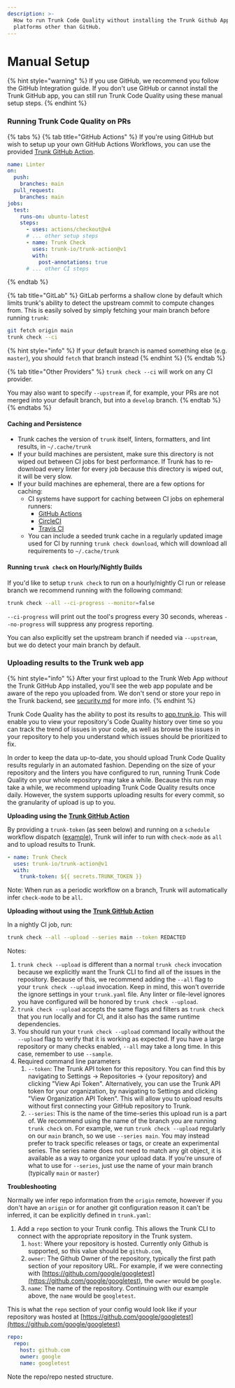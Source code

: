 ```yaml
---
description: >-
  How to run Trunk Code Quality without installing the Trunk Github App, or on
  platforms other than GitHub.
---
```


# Manual Setup

{% hint style="warning" %}
If you use GitHub, we recommend you follow the GitHub Integration guide. If you don't use GitHub or cannot install the Trunk GitHub app, you can still run Trunk Code Quality using these manual setup steps.
{% endhint %}

### Running Trunk Code Quality on PRs

{% tabs %}
{% tab title="GitHub Actions" %}
If you're using GitHub but wish to setup up your own GitHub Actions Workflows, you can use the provided [Trunk GitHub Action](https://github.com/marketplace/actions/trunk-check).

```yaml
name: Linter
on:
  push:
    branches: main
  pull_request:
    branches: main
jobs:
  test:
    runs-on: ubuntu-latest
    steps:
      - uses: actions/checkout@v4
      # ... other setup steps
      - name: Trunk Check
        uses: trunk-io/trunk-action@v1
        with:
          post-annotations: true
      # ... other CI steps
```
{% endtab %}

{% tab title="GitLab" %}
GitLab performs a shallow clone by default which limits trunk's ability to detect the upstream commit to compute changes from. This is easily solved by simply fetching your main branch before running `trunk`:

```bash
git fetch origin main
trunk check --ci
```

{% hint style="info" %}
If your default branch is named something else (e.g. `master`), you should `fetch` that branch instead
{% endhint %}
{% endtab %}

{% tab title="Other Providers" %}
`trunk check --ci` will work on any CI provider.

You may also want to specify `--upstream` if, for example, your PRs are not merged into your default branch, but into a `develop` branch.
{% endtab %}
{% endtabs %}

#### Caching and Persistence

* Trunk caches the version of `trunk` itself, linters, formatters, and lint results, in `~/.cache/trunk`
* If your build machines are persistent, make sure this directory is not wiped out between CI jobs for best performance. If Trunk has to re-download every linter for every job because this directory is wiped out, it will be very slow.
* If your build machines are ephemeral, there are a few options for caching:
  * CI systems have support for caching between CI jobs on ephemeral runners:
    * [GitHub Actions](https://github.com/actions/cache)
    * [CircleCI](https://circleci.com/docs/caching/)
    * [Travis CI](https://docs.travis-ci.com/user/caching/)
  * You can include a seeded trunk cache in a regularly updated image used for CI by running `trunk check download`, which will download all requirements to `~/.cache/trunk`

#### Running `trunk check` on Hourly/Nightly Builds

If you'd like to setup `trunk check` to run on a hourly/nightly CI run or release branch we recommend running with the following command:

```bash
trunk check --all --ci-progress --monitor=false
```

`--ci-progress` will print out the tool's progress every 30 seconds, whereas `--no-progress` will suppress any progress reporting.

You can also explicitly set the upstream branch if needed via `--upstream`, but we do detect your main branch by default.

### Uploading results to the Trunk web app

{% hint style="info" %}
After your first upload to the Trunk Web App _without_ the Trunk GitHub App installed, you'll see the web app populate and be aware of the repo you uploaded from. We don't send or store your repo in the Trunk backend, see [security.md](../security.md "mention") for more info.
{% endhint %}

Trunk Code Quality has the ability to post its results to [app.trunk.io](https://app.trunk.io). This will enable you to view your repository's Code Quality history over time so you can track the trend of issues in your code, as well as browse the issues in your repository to help you understand which issues should be prioritized to fix.

In order to keep the data up-to-date, you should upload Trunk Code Quality results regularly in an automated fashion. Depending on the size of your repository and the linters you have configured to run, running Trunk Code Quality on your whole repository may take a while. Because this run may take a while, we recommend uploading Trunk Code Quality results once daily. However, the system supports uploading results for every commit, so the granularity of upload is up to you.

**Uploading using the** [**Trunk GitHub Action**](https://github.com/trunk-io/trunk-action)

By providing a `trunk-token` (as seen below) and running on a `schedule` workflow dispatch ([example](https://github.com/trunk-io/trunk-action/blob/main/.github/workflows/nightly.yaml)), Trunk will infer to run with `check-mode` as `all` and to upload results to Trunk.

```yaml
- name: Trunk Check
  uses: trunk-io/trunk-action@v1
  with:
    trunk-token: ${{ secrets.TRUNK_TOKEN }}
```

Note: When run as a periodic workflow on a branch, Trunk will automatically infer `check-mode` to be `all`.

**Uploading without using the** [**Trunk GitHub Action**](https://github.com/trunk-io/trunk-action)

In a nightly CI job, run:

```bash
trunk check --all --upload --series main --token REDACTED
```

Notes:

1. `trunk check --upload` is different than a normal `trunk check` invocation because we explicitly want the Trunk CLI to find all of the issues in the repository. Because of this, we recommend adding the `--all` flag to your `trunk check --upload` invocation. Keep in mind, this won't override the ignore settings in your `trunk.yaml` file. Any linter or file-level ignores you have configured will be honored by `trunk check --upload`.
2. `trunk check --upload` accepts the same flags and filters as `trunk check` that you run locally and for CI, and it also has the same runtime dependencies.
3. You should run your `trunk check --upload` command locally without the `--upload` flag to verify that it is working as expected. If you have a large repository or many checks enabled, `--all` may take a long time. In this case, remember to use `--sample`.
4. Required command line parameters
   1. `--token`: The Trunk API token for this repository. You can find this by navigating to Settings → Repositories → {your repository} and clicking "View Api Token". Alternatively, you can use the Trunk API token for your organization, by navigating to Settings and clicking "View Organization API Token". This will allow you to upload results without first connecting your GitHub repository to Trunk.
   2. `--series`: This is the name of the time-series this upload run is a part of. We recommend using the name of the branch you are running `trunk check` on. For example, we run `trunk check --upload` regularly on our `main` branch, so we use `--series main`. You may instead prefer to track specific releases or tags, or create an experimental series. The series name does not need to match any git object, it is available as a way to organize your upload data. If you're unsure of what to use for `--series`, just use the name of your main branch (typically `main` or `master`)

**Troubleshooting**

Normally we infer repo information from the `origin` remote, however if you don't have an `origin` or for another git configuration reason it can't be inferred, it can be explicitly defined in `trunk.yaml`:

1. Add a `repo` section to your Trunk config. This allows the Trunk CLI to connect with the appropriate repository in the Trunk system.
   1. `host`: Where your repository is hosted. Currently only Github is supported, so this value should be `github.com`,
   2. `owner`: The Github Owner of the repository, typically the first path section of your repository URL. For example, if we were connecting with [https://github.com/google/googletest](https://github.com/google/googletest), the `owner` would be `google`.
   3. `name`: The name of the repository. Continuing with our example above, the `name` would be `googletest`.

This is what the `repo` section of your config would look like if your repository was hosted at [https://github.com/google/googletest](https://github.com/google/googletest)

```yaml
repo:
  repo:
    host: github.com
    owner: google
    name: googletest
```

Note the repo/repo nested structure.

